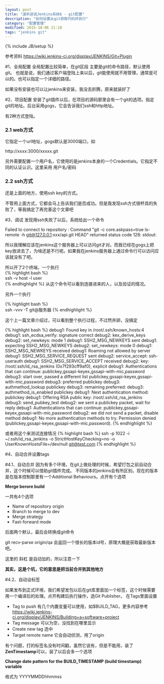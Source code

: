 ```yaml
---
layout: post
title: "道听途说Jenkins系统6 - git配置"
description: "如何设置从git获取代码并执行"
category: "配置管理"
modified: 2015-10-06 21:10
tags: "jenkins git"
---
```

{% include JB/setup %}

参考资料 <https://wiki.jenkins-ci.org/display/JENKINS/Git+Plugin>

#1、全局配置
全局配置比较简单，在git区段
主要是git的命令路径，默认使用git。
也就是说，我们通过客户端登陆上来以后，git能使用就不用管理，通常是可以的。也可以指定一个详细的路径。

如果没有安装也可以让jenkins来安装，我没去折腾，原来就装好了

#2、项目配置
安装了git插件以后，在项目的源码那里会有一个git的选项。指定git的地址。后台采用gogs，它会告诉我们ssh和http地址。

有2种方式登陆。


### 2.1 web方式
它指定一个url地址，gogs默认是3000端口，如

http://xxxx:3000/xxxxx.git

另外需要配置一个用户名，它使用的是jenkins本身的一个Credentials。它指定不同的认证认识。这里采用 用户名/密码

### 2.2 ssh方式

还是上面的地方，使用ssh key的方式。

不管用上面方式，它都会马上告诉我们是否成功。但是我发现ssh方式很杯具的失败了，等我搞定了再完善这个文章吧

#3、调试
发现用ssh失败了以后，系统给出一个命令

Failed to connect to repository : Command "git -c core.askpass=true ls-remote -h git@127.0.0.1:xxx/api.git HEAD" returned status code 128:
stdout: 

所以我理解应该在jenkins这个服务器上可以访问git才对。而我已经在gogs上把key放进去了，为啥还是不行呢。如果我在jenkins服务器上通过命令行可以访问应该就没有了吧。

所以开了2个终端，一个执行  
{% highlight bash %}    
ssh -v host -l user  
{% endhighlight %}
从这个命令可以看到连接进来的人，以及验证的情况。

另外一个执行 

{% highlight bash %}    
ssh -vvv -T git@服务器
{% endhighlight %}

这个上一篇文章介绍过，可以看到整个执行过程，不过然并卵，没搞定

{% highlight bash %} 
debug1: Found key in /root/.ssh/known_hosts:4
debug1: ssh_ecdsa_verify: signature correct
debug2: kex_derive_keys
debug2: set_newkeys: mode 1
debug1: SSH2_MSG_NEWKEYS sent
debug1: expecting SSH2_MSG_NEWKEYS
debug2: set_newkeys: mode 0
debug1: SSH2_MSG_NEWKEYS received
debug1: Roaming not allowed by server
debug1: SSH2_MSG_SERVICE_REQUEST sent
debug2: service_accept: ssh-userauth
debug1: SSH2_MSG_SERVICE_ACCEPT received
debug2: key: /root/.ssh/id_rsa_jenkins (0x7f293cff9af0), explicit
debug1: Authentications that can continue: publickey,gssapi-keyex,gssapi-with-mic,password
debug3: start over, passed a different list publickey,gssapi-keyex,gssapi-with-mic,password
debug3: preferred publickey
debug3: authmethod_lookup publickey
debug3: remaining preferred: 
debug3: authmethod_is_enabled publickey
debug1: Next authentication method: publickey
debug1: Offering RSA public key: /root/.ssh/id_rsa_jenkins
debug3: send_pubkey_test
debug2: we sent a publickey packet, wait for reply
debug1: Authentications that can continue: publickey,gssapi-keyex,gssapi-with-mic,password
debug2: we did not send a packet, disable method
debug1: No more authentication methods to try.
Permission denied (publickey,gssapi-keyex,gssapi-with-mic,password).
{% endhighlight %}

或者用这个来测试连接情况
{% highlight bash %} 
ssh -p 1022 -i ~/.ssh/id_rsa_jenkins -o StrictHostKeyChecking=no -o UserKnownHostsFile=/dev/null git@test.com
{% endhighlight %}

#4、自动合并设置tags

#4.1、自动合并
  因为有多个环境，在git上做处理的时候，希望打包之前自动合并，这个时候可以借助git插件完成。
  不同版本的jenkins会有所区别。现在的版本是在版本控制那里有一个Additional Behaviours。点开有个选项
  
  **Merge berore build**
  
  一共有4个选项
  * Name of repository
    origin
  * Branch to merge to
    dev 
  * Merge strategy
  * Fast-forward mode
  
  后面两个默认，最后会转换成git命令
  
  git recv-parse origin/qa  会返回一个很长的版本id号，原理大概是获取最新版本吧。
  
  这里的 斜杠 是自动加的，所以注意一下
  
  **其实，这是个坑，它的意思是把当前合并到其他地方**

#4.2、自动设标签

  如果发布到正式环境，我们希望发包以后在git库里面加一个标签，这个时候需要用一个编译后的处理。点开构建后执行操作，选Git Publisher。
  在Tags里面设置  
  
  * Tag to push
    有几个内置变量可以使用，如$BUILD_TAG，更多内容参考  
    <https://wiki.jenkins-ci.org/display/JENKINS/Building+a+software+project>  
  * Tag message
    可以为空，没找到在哪里显示
  * Create new tag
    选中
  * Target remote name
    它会自动侦测，用了origin
  
  有个问题，打的标签名没有时间戳，虽然它说有，但是不能用，装了**ZenTimestamp**可以，装了以后会多一个选项   
  
  **Change date pattern for the BUILD_TIMESTAMP (build timestamp) variable**
  
  格式为
  YYYYMMDDhhmmss
    
    